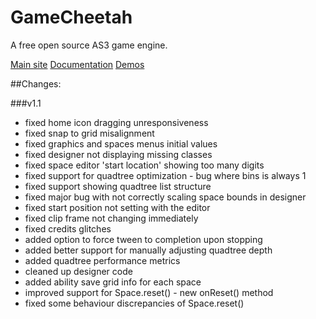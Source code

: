 # GameCheetah
A free open source AS3 game engine.

[Main site](www.gamecheetah.net)
[Documentation](www.gamecheetah.net/docs/v1.1)
[Demos](www.gamecheetah.net/demos)

##Changes:

###v1.1
- fixed home icon dragging unresponsiveness
- fixed snap to grid misalignment
- fixed graphics and spaces menus initial values
- fixed designer not displaying missing classes
- fixed space editor 'start location' showing too many digits
- fixed support for quadtree optimization - bug where bins is always 1
- fixed support showing quadtree list structure
- fixed major bug with not correctly scaling space bounds in designer
- fixed start position not setting with the editor
- fixed clip frame not changing immediately
- fixed credits glitches
- added option to force tween to completion upon stopping
- added better support for manually adjusting quadtree depth
- added quadtree performance metrics
- cleaned up designer code
- added ability save grid info for each space
- improved support for Space.reset() - new onReset() method
- fixed some behaviour discrepancies of Space.reset()
